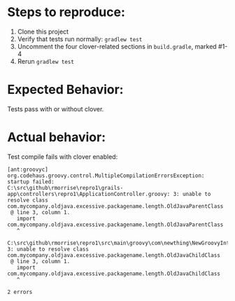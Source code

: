 # Steps to reproduce:

1) Clone this project
2) Verify that tests run normally:
 ```gradlew test```
3) Uncomment the four clover-related sections in ```build.gradle```, marked #1-4
4) Rerun ```gradlew test```

# Expected Behavior:

Tests pass with or without clover.

# Actual behavior:

Test compile fails with clover enabled:
```> Task :test FAILED
[ant:groovyc] org.codehaus.groovy.control.MultipleCompilationErrorsException: startup failed:
C:\src\github\rmorrise\repro1\grails-app\controllers\repro1\ApplicationController.groovy: 3: unable to resolve class com.mycompany.oldjava.excessive.packagename.length.OldJavaParentClass
 @ line 3, column 1.
   import com.mycompany.oldjava.excessive.packagename.length.OldJavaParentClass
   ^

C:\src\github\rmorrise\repro1\src\main\groovy\com\newthing\NewGroovyInterface.groovy: 3: unable to resolve class com.mycompany.oldjava.excessive.packagename.length.OldJavaChildClass
 @ line 3, column 1.
   import com.mycompany.oldjava.excessive.packagename.length.OldJavaChildClass
   ^

2 errors
```
